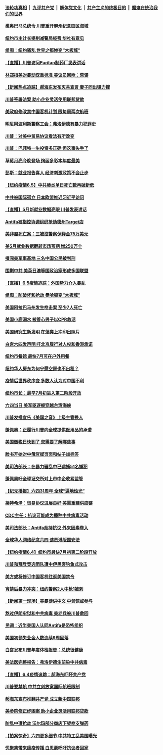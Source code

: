 

####  [法轮功真相](../../../../basic/blob/master/README.md?t=06060701) &nbsp;|&nbsp; [九评共产党](../../../../9ping.md/blob/master/README.md?t=06060701) &nbsp;|&nbsp; [解体党文化](../../../../jtdwh.md/blob/master/README.md?t=06060701)  &nbsp;|&nbsp; [共产主义的终极目的](../../../../gczydzjmd.md/blob/master/README.md?t=06060701) &nbsp;|&nbsp; [魔鬼在统治我们的世界](../../../../mgztzwmdsj.md/blob/master/README.md?t=06060701) 

#### [撤奥巴马总统令 川普重开麻州纪念园区海域](../pages/nsc412/n12165023.md?t=06060701) 

#### [纽约市主计长提削减警局经费 华社有意见](../pages/nsc412/n12163075.md?t=06060701) 

#### [组图：纽约骚乱 世界之都惨变“木板城”](../pages/nsc412/n12164623.md?t=06060701) 

#### [【直播】川普访问Puritan制药厂发表讲话](../pages/nsc412/n12164368.md?t=06060701) 

#### [林郑指美对暴动双重标准 美议员回呛：荒谬](../pages/nsc412/n12164807.md?t=06060701) 

#### [【新闻热点追踪】郝海东发布灭共宣言 妻子同出镜力撑](../pages/nsc412/n12164856.md?t=06060701) 

#### [川普签署法案 助小企业灵活使用联邦贷款](../pages/nsc412/n12164746.md?t=06060701) 

#### [美政府修改禁中国客机计划 限每周两次航班](../pages/nsc412/n12164728.md?t=06060701) 

#### [明尼阿波利斯警察工会：弗洛伊德有暴力犯罪史](../pages/nsc412/n12164618.md?t=06060701) 

#### [川普：对美中贸易协议看法有所改变](../pages/nsc412/n12164627.md?t=06060701) 

#### [川普：巴菲特一生投资多正确 但这事失手了](../pages/nsc412/n12164600.md?t=06060701) 

#### [草莓月亮今晚登场 绚丽多彩本年度最美](../pages/nsc412/n12164408.md?t=06060701) 

#### [彭斯：就业报告喜人 经济刺激政策不会止步](../pages/nsc412/n12164370.md?t=06060701) 

#### [【纽约疫情6.5】中共肺炎单日死亡数再破新低](../pages/nsc412/n12163789.md?t=06060701) 

#### [中共被国际孤立 日本欧盟推迟习近平访问](../pages/nsc412/n12164362.md?t=06060701) 

#### [【直播】5月新就业数据亮眼 川普发表讲话](../pages/nsc412/n12164167.md?t=06060701) 

#### [Antifa被指控协调组织抢劫德州Target店](../pages/nsc412/n12164220.md?t=06060701) 

#### [美非裔死亡案：三被控警察保释金75万美元](../pages/nsc412/n12163919.md?t=06060701) 

#### [美5月就业数据翻转市场预期 增250万个](../pages/nsc412/n12164253.md?t=06060701) 

#### [擅闯美军事基地 三名中国公民被判刑](../pages/nsc412/n12164038.md?t=06060701) 

#### [围剿中共 美英日澳等国政治家形成多国联盟](../pages/nsc412/n12163944.md?t=06060701) 

#### [【直播】6.5疫情追踪：外国势力介入暴乱](../pages/nsc412/n12163841.md?t=06060701) 

#### [组图：防破坏和抢劫 曼哈顿变“木板城”](../pages/nsc412/n12163081.md?t=06060701) 

#### [美国阿拉巴马州发生枪击案 至少7人死亡](../pages/nsc412/n12163824.md?t=06060701) 

#### [美国小鹿溺水 被善心男子以CPR救活](../pages/nsc412/n12163330.md?t=06060701) 

#### [美国研究生新发明 在藻类上冲印出照片](../pages/nsc412/n12163022.md?t=06060701) 

#### [白宫六四发声明 吁北京履行对人权和香港承诺](../pages/nsc412/n12162740.md?t=06060701) 

#### [纽约市餐馆  最快7月可在户外用餐](../pages/nsc412/n12162955.md?t=06060701) 

#### [纽约华人房东为何宁愿空房也不出租？](../pages/nsc412/n12163027.md?t=06060701) 

#### [疫情后世界秩序变  多数人认为对中国不利](../pages/nsc412/n12162964.md?t=06060701) 

#### [纽约市长：最早7月初进入第二阶段开放](../pages/nsc412/n12162975.md?t=06060701) 

#### [六四当日 美军驱逐舰穿越台湾海峡](../pages/nsc412/n12162660.md?t=06060701) 

#### [川普发推宣告《美国之音》上级主管换人](../pages/nsc412/n12162730.md?t=06060701) 

#### [蓬佩奥：正履行川普向全球提供医用品的承诺](../pages/nsc412/n12162663.md?t=06060701) 

#### [美国缴税日快到了 您需要了解哪些事](../pages/nsc412/n12159691.md?t=06060701) 

#### [脸书开始对中俄官媒页面和帖子加标签](../pages/nsc412/n12162407.md?t=06060701) 

#### [美司法部长：在暴力骚乱中已逮捕51名嫌犯](../pages/nsc412/n12162484.md?t=06060701) 

#### [蓬佩奥吁全球证交所对上市中企收紧监管](../pages/nsc412/n12161975.md?t=06060701) 

#### [【纪元播报】六四31周年 全球“遍地烛光”](../pages/nsc412/n12162519.md?t=06060701) 

#### [莱特希泽：贸易协议进展良好 美需重建供应链](../pages/nsc412/n12162418.md?t=06060701) 

#### [CDC主任：抗议可能成为播种中共病毒活动](../pages/nsc412/n12162330.md?t=06060701) 

#### [美司法部长：Antifa劫持抗议 外来因素卷入](../pages/nsc412/n12162197.md?t=06060701) 

#### [全球华人网络纪念六四 谴责港版国安法](../pages/nsc412/n12159889.md?t=06060701) 

#### [【纽约疫情6.4】纽约市最快7月初第二阶段开放](../pages/nsc412/n12160866.md?t=06060701) 

#### [川普和拜登竞选团队遭中伊黑客钓鱼式攻击](../pages/nsc412/n12161800.md?t=06060701) 

#### [美方或将修订中国客机往返美国禁令](../pages/nsc412/n12162002.md?t=06060701) 

#### [宵禁后暴力冲突：纽约警察2人中枪1被刺](../pages/nsc412/n12161750.md?t=06060701) 

#### [【新闻第一现场】美暴徒讲中文 中领馆或参与](../pages/nsc412/n12161777.md?t=06060701) 

#### [熬过伊朗牢狱和中共病毒 美老兵被川普救回](../pages/nsc412/n12161745.md?t=06060701) 

#### [民调：近半美国人认同Antifa是恐怖组织](../pages/nsc412/n12161518.md?t=06060701) 

#### [美国初领失业金人数连续9周回落](../pages/nsc412/n12161493.md?t=06060701) 

#### [白宫发布川普年度体检报告：总统很健康](../pages/nsc412/n12161388.md?t=06060701) 

#### [美法医完整报告：弗洛伊德生前染中共病毒](../pages/nsc412/n12160918.md?t=06060701) 

#### [【直播】6.4疫情追踪：郝海东吓坏共产党](../pages/nsc412/n12160965.md?t=06060701) 

#### [川普要禁航 中共立刻放宽国际航班限制](../pages/nsc412/n12160828.md?t=06060701) 

#### [郝海东宣布推翻共产党 成立新中国联邦](../pages/nsc412/n12160534.md?t=06060701) 

#### [美参院修正纾困案 助小企业灵活用联邦贷款](../pages/nsc412/n12160425.md?t=06060701) 

#### [防乱中遭抢劫 沃尔玛部分商店下架枪支弹药](../pages/nsc412/n12159942.md?t=06060701) 

#### [【拍案惊奇】六四更多细节 中共特工乱美国曝光](../pages/nsc412/n12159597.md?t=06060701) 

#### [忧聚集带来瘟疫传播 白思豪呼吁抗议者回家](../pages/nsc412/n12159974.md?t=06060701) 

